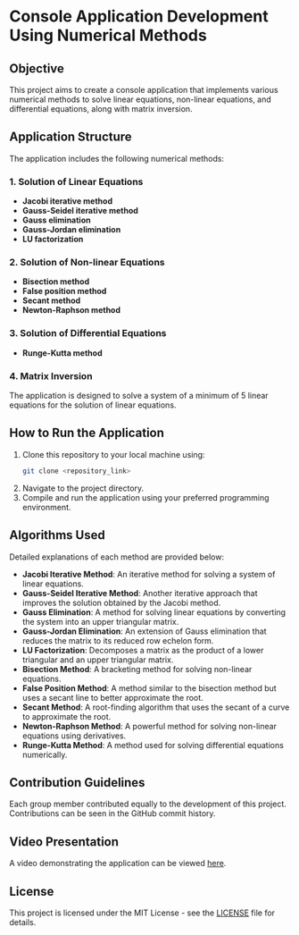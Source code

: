 # Console Application Development Using Numerical Methods

## Objective
This project aims to create a console application that implements various numerical methods to solve linear equations, non-linear equations, and differential equations, along with matrix inversion. 

## Application Structure
The application includes the following numerical methods:

### 1. Solution of Linear Equations
- **Jacobi iterative method**
- **Gauss-Seidel iterative method**
- **Gauss elimination**
- **Gauss-Jordan elimination**
- **LU factorization**

### 2. Solution of Non-linear Equations
- **Bisection method**
- **False position method**
- **Secant method**
- **Newton-Raphson method**

### 3. Solution of Differential Equations
- **Runge-Kutta method**

### 4. Matrix Inversion

The application is designed to solve a system of a minimum of 5 linear equations for the solution of linear equations.

## How to Run the Application
1. Clone this repository to your local machine using:
    ```bash
    git clone <repository_link>
    ```
2. Navigate to the project directory.
3. Compile and run the application using your preferred programming environment.

## Algorithms Used
Detailed explanations of each method are provided below:

- **Jacobi Iterative Method**: An iterative method for solving a system of linear equations.
- **Gauss-Seidel Iterative Method**: Another iterative approach that improves the solution obtained by the Jacobi method.
- **Gauss Elimination**: A method for solving linear equations by converting the system into an upper triangular matrix.
- **Gauss-Jordan Elimination**: An extension of Gauss elimination that reduces the matrix to its reduced row echelon form.
- **LU Factorization**: Decomposes a matrix as the product of a lower triangular and an upper triangular matrix.
- **Bisection Method**: A bracketing method for solving non-linear equations.
- **False Position Method**: A method similar to the bisection method but uses a secant line to better approximate the root.
- **Secant Method**: A root-finding algorithm that uses the secant of a curve to approximate the root.
- **Newton-Raphson Method**: A powerful method for solving non-linear equations using derivatives.
- **Runge-Kutta Method**: A method used for solving differential equations numerically.

## Contribution Guidelines
Each group member contributed equally to the development of this project. Contributions can be seen in the GitHub commit history.

## Video Presentation
A video demonstrating the application can be viewed [here](link_to_video).

## License
This project is licensed under the MIT License - see the [LICENSE](LICENSE) file for details.

